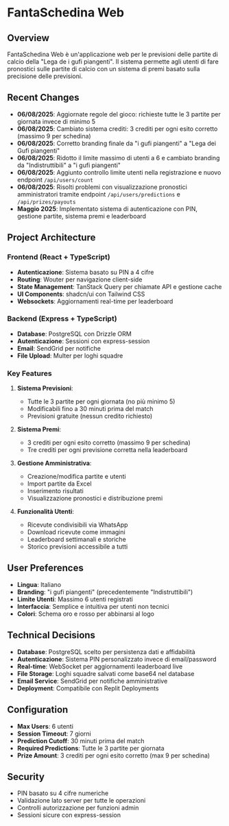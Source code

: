 # FantaSchedina Web

## Overview
FantaSchedina Web è un'applicazione web per le previsioni delle partite di calcio della "Lega de i gufi piangenti". Il sistema permette agli utenti di fare pronostici sulle partite di calcio con un sistema di premi basato sulla precisione delle previsioni.

## Recent Changes
- **06/08/2025**: Aggiornate regole del gioco: richieste tutte le 3 partite per giornata invece di minimo 5
- **06/08/2025**: Cambiato sistema crediti: 3 crediti per ogni esito corretto (massimo 9 per schedina)
- **06/08/2025**: Corretto branding finale da "i gufi piangenti" a "Lega dei Gufi piangenti" 
- **06/08/2025**: Ridotto il limite massimo di utenti a 6 e cambiato branding da "Indistruttibili" a "i gufi piangenti"
- **06/08/2025**: Aggiunto controllo limite utenti nella registrazione e nuovo endpoint `/api/users/count`
- **06/08/2025**: Risolti problemi con visualizzazione pronostici amministratori tramite endpoint `/api/users/predictions` e `/api/prizes/payouts`
- **Maggio 2025**: Implementato sistema di autenticazione con PIN, gestione partite, sistema premi e leaderboard

## Project Architecture

### Frontend (React + TypeScript)
- **Autenticazione**: Sistema basato su PIN a 4 cifre
- **Routing**: Wouter per navigazione client-side
- **State Management**: TanStack Query per chiamate API e gestione cache
- **UI Components**: shadcn/ui con Tailwind CSS
- **Websockets**: Aggiornamenti real-time per leaderboard

### Backend (Express + TypeScript)
- **Database**: PostgreSQL con Drizzle ORM
- **Autenticazione**: Sessioni con express-session
- **Email**: SendGrid per notifiche
- **File Upload**: Multer per loghi squadre

### Key Features
1. **Sistema Previsioni**: 
   - Tutte le 3 partite per ogni giornata (no più minimo 5)
   - Modificabili fino a 30 minuti prima del match
   - Previsioni gratuite (nessun credito richiesto)

2. **Sistema Premi**:
   - 3 crediti per ogni esito corretto (massimo 9 per schedina)
   - Tre crediti per ogni previsione corretta nella leaderboard

3. **Gestione Amministrativa**:
   - Creazione/modifica partite e utenti
   - Import partite da Excel
   - Inserimento risultati
   - Visualizzazione pronostici e distribuzione premi

4. **Funzionalità Utenti**:
   - Ricevute condivisibili via WhatsApp
   - Download ricevute come immagini
   - Leaderboard settimanali e storiche
   - Storico previsioni accessibile a tutti

## User Preferences
- **Lingua**: Italiano
- **Branding**: "i gufi piangenti" (precedentemente "Indistruttibili")
- **Limite Utenti**: Massimo 6 utenti registrati
- **Interfaccia**: Semplice e intuitiva per utenti non tecnici
- **Colori**: Schema oro e rosso per abbinarsi al logo

## Technical Decisions
- **Database**: PostgreSQL scelto per persistenza dati e affidabilità
- **Autenticazione**: Sistema PIN personalizzato invece di email/password
- **Real-time**: WebSocket per aggiornamenti leaderboard live
- **File Storage**: Loghi squadre salvati come base64 nel database
- **Email Service**: SendGrid per notifiche amministrative
- **Deployment**: Compatibile con Replit Deployments

## Configuration
- **Max Users**: 6 utenti
- **Session Timeout**: 7 giorni
- **Prediction Cutoff**: 30 minuti prima del match
- **Required Predictions**: Tutte le 3 partite per giornata
- **Prize Amount**: 3 crediti per ogni esito corretto (max 9 per schedina)

## Security
- PIN basato su 4 cifre numeriche
- Validazione lato server per tutte le operazioni
- Controlli autorizzazione per funzioni admin
- Sessioni sicure con express-session